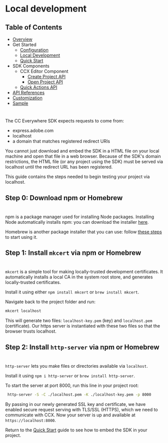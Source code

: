 # Local development 

## Table of Contents
* [Overview](../README.md)
* Get Started 
  * [Configuration](configuration.md)
  * [Local Development](local_dev.md)
  * [Quick Start](quickstart.md)
* SDK Components
  * CCX Editor Component
    * [Create Project API](create_project.md)
    * [Open Project API](edit_project.md)
  * [Quick Actions API](quick_actions.md)
* [API References](api_ref.md)
* [Customization](customization.md)
* [Sample](../sample/README.md)
#

The CC Everywhere SDK expects requests to come from: 
* express.adobe.com
* localhost
* a domain that matches registered redirect URIs 

You cannot just download and embed the SDK in a HTML file on your local machine and open that file in a web browser. Because of the SDK's domain restrictions, the HTML file (or any project using the SDK) must be served via localhost until the redirect URL has been registered. 
 
 This guide contains the steps needed to begin testing your project via localhost. 

## Step 0: Download npm or Homebrew
#
npm is a package manager used for installing Node packages. Installing Node automatically installs npm: you can download the installer [here](https://nodejs.org/en/download/).

Homebrew is another package installer that you can use: follow [these steps](https://docs.brew.sh/Installation) to start using it.

## Step 1: Install `mkcert` via npm or Homebrew
#
`mkcert` is a simple tool for making locally-trusted development certificates. It automatically installs a local CA in the system root store, and generates locally-trusted certificates. 

Install it using either `npm install mkcert` or `brew install mkcert`.

Navigate back to the project folder and run:
```bash
mkcert localhost 
```

This will generate two files: `localhost-key.pem` (key) and `localhost.pem` (certificate). Our https server is instantiated with these two files so that the browser trusts localhost.


## Step 2: Install `http-server` via npm or Homebrew
#

`http-server` lets you make files or directories available via `localhost`.

Install it using `npm i http-server` or `brew install http-server`.

To start the server at port 8000, run this line in your project root: 

```bash
 http-server -S -C ./localhost.pem -K ./localhost-key.pem -p 8000
```
By passing in our newly generated SSL key and certificate, we have enabled secure request serving with TLS/SSL (HTTPS), which we need to communicate with CCX. Now your server is up and available at `https://localhost:8000`.
  

Return to the [Quick Start](quickstart.md) guide to see how to embed the SDK in your project.  


